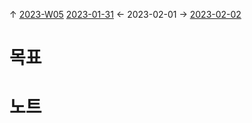 
↑ [2023-W05](2023-W05.md)
[2023-01-31](2023-01-31.md) ← 2023-02-01 → [2023-02-02](2023-02-02.md)


# 목표



# 노트





